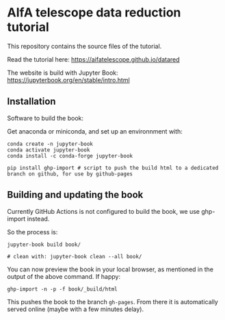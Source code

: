 
# AIfA telescope data reduction tutorial

This repository contains the source files of the tutorial.

Read the tutorial here: https://aifatelescope.github.io/datared

The website is build with Jupyter Book: 
https://jupyterbook.org/en/stable/intro.html


## Installation

Software to build the book:

Get anaconda or miniconda, and set up an environnment with:
```
conda create -n jupyter-book
conda activate jupyter-book
conda install -c conda-forge jupyter-book

pip install ghp-import # script to push the build html to a dedicated branch on github, for use by github-pages
```

## Building and updating the book

Currently GitHub Actions is not configured to build the book, we use ghp-import instead.

So the process is:

```
jupyter-book build book/

# clean with: jupyter-book clean --all book/
```

You can now preview the book in your local browser, as mentioned in the output of the above command.
If happy:

```
ghp-import -n -p -f book/_build/html
```

This pushes the book to the branch `gh-pages`. From there it is automatically served online (maybe with a few minutes delay).




